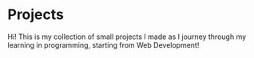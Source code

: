 # Projects

Hi! This is my collection of small projects I made as I journey through my learning in programming, starting from Web Development!
